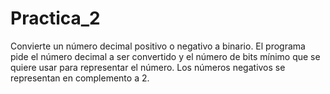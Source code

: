 # Practica_2
Convierte un número decimal positivo o negativo a binario. El programa pide el número decimal a ser convertido y el número de bits mínimo que se quiere usar para representar el número. Los números negativos se representan en complemento a 2.
